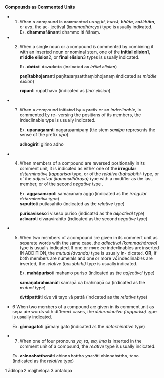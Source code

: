 **Compounds as Commented Units** 

 - 1.   When  a  compound  is  commented using  *iti*,  *hutvā*, *bhūta*, *saṅkhāta*,  or  *eva*, the  ad-
jectival (*kammadhāraya*) type is usually indicated.  
Ex. **dhammañānan**ti dhammo iti ñānaṃ.
 
 - 2.   When a single noun or a compound is commented by combining it with an inserted 
noun or nominal stem, one of the **initial elision**1, **middle elision**2, or **final elision**3 types is 
usually indicated. 

        Ex. **datto**ti devadatto (indicated as *initial elision*)   
  
        **paṇītabhojanan**ti paṇītasaṃsatthaṃ bhojanaṃ (indicated as *middle elision*) 
  
        **rupan**ti rupabhavo (indicated as *final elision*) 
 
 - 3.   When  a  compound  initiated  by  a  prefix  or  an  *indeclinable*,  is  commented  by  re-
versing the positions of its members, the indeclinable type is usually indicated. 

         Ex. **upanagaran**ti nagarasamīpaṃ (the stem *samīpa* represents the sense of the               prefix *upa*) 
  
        **adhogirī**ti girino adho 

 - 4.   When  members  of  a  compound  are  reversed  positionally  in  its  comment  unit,  it  is 
indicated as either one of the  **irregular** *determinative*  (*tappurisa*) type, or of the  *relative* 
(*bahubbīhi*)    type,  or  of  the  *adjectival  (kammadhāraya)*  type  with  a  modifier  as  the  last 
member, or of the second *negative* type  .

        Ex. **aggasamaṇo**ti samaṇānaṃ aggo (indicated as the *irregular determinative* type)  
            **saputto**ti puttasahito (indicated as the *relative* type) 
    
           **purisaviseso**ti viseso puriso (indicated as the *adjectival* type)   
           **acīvaro**ti cīvaravirahito (indicated as the second *negative* type) 
      
 - 5.   When two members of a compound are given in its comment unit as separate words 
with  the  same  case,  the  *adjectival  (kammadhāraya)*  type  is  usually  indicated.  If  one  or 
more *ca* indeclinables are inserted IN ADDITION, the *mutual (dvanda)* type is usually in-
dicated. **OR**, if both members are numerals and one or more *vā* indeclinables are inserted, 
the *relative (bahubbīhi)* type is usually indicated. 

        Ex.  **mahāpuriso**ti mahanto puriso (indicated as the *adjectival* type)  

          **samaṇabrahmanā**ti samaṇā ca brahmaṇā ca (indicated as the *mutual* type) 
            
        **dvttipattā**ti dve vā tayo vā pattā (indicated as the *relative* type)
 - 6   When two members of a compound are given in its comment unit as separate words 
with different cases, the *determinative (tappurisa)* type is usually indicated. 

      Ex. **gāmagato**ti gāmaṃ gato (indicated as the *determinative*  type) 
 - 7.   When  one  of  four  pronouns  *ya,  ta,  eta,  ima*  is  inserted  in  the  comment  unit  of  a 
compound, the *relative* type is usually indicated.

    Ex. **chinnahatthenā**ti chinno hattho *yassā*ti chinnahattho, tena (indicated as the               *relative* type)







1 ādilopa 2 majjhelopa 3 antalopa 